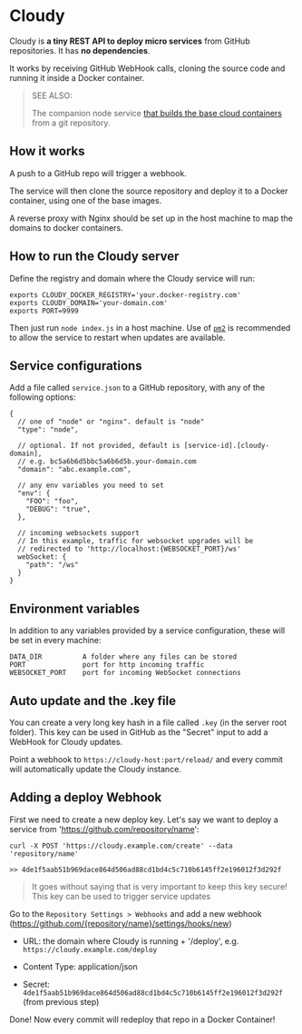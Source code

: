 # Cloudy

Cloudy is **a tiny REST API to deploy micro services** from GitHub repositories. It has **no dependencies**.

It works by receiving GitHub WebHook calls, cloning the source code and running it inside a Docker container.

> SEE ALSO:
>
> The companion node service [that builds the base cloud containers](https://github.com/homebots/cloudy-images) from a git repository.

## How it works

A push to a GitHub repo will trigger a webhook.

The service will then clone the source repository and deploy it to a Docker container, using one of the base images.

<!-- The server with run `registry.domain.com/v2/docker-image-name` with the exposed ports and environment variables. -->

A reverse proxy with Nginx should be set up in the host machine to map the domains to docker containers.

## How to run the Cloudy server

Define the registry and domain where the Cloudy service will run:

```
exports CLOUDY_DOCKER_REGISTRY='your.docker-registry.com'
exports CLOUDY_DOMAIN='your-domain.com'
exports PORT=9999
```

Then just run `node index.js` in a host machine. Use of [`pm2`](https://www.npmjs.com/package/pm2) is recommended to allow the service to restart when updates are available.

## Service configurations

Add a file called `service.json` to a GitHub repository, with any of the following options:

```
{
  // one of "node" or "nginx". default is "node"
  "type": "node",

  // optional. If not provided, default is [service-id].[cloudy-domain],
  // e.g. bc5a6b6d5bbc5a6b6d5b.your-domain.com
  "domain": "abc.example.com",

  // any env variables you need to set
  "env": {
    "FOO": "foo",
    "DEBUG": "true",
  },

  // incoming websockets support
  // In this example, traffic for websocket upgrades will be
  // redirected to 'http://localhost:{WEBSOCKET_PORT}/ws'
  webSocket: {
    "path": "/ws"
  }
}
```

## Environment variables

In addition to any variables provided by a service configuration, these will be set in every machine:

```
DATA_DIR          A folder where any files can be stored
PORT              port for http incoming traffic
WEBSOCKET_PORT    port for incoming WebSocket connections
```

## Auto update and the .key file

You can create a very long key hash in a file called `.key` (in the server root folder).
This key can be used in GitHub as the "Secret" input to add a WebHook for Cloudy updates.

Point a webhook to `https://cloudy-host:port/reload/` and every commit will automatically update the Cloudy instance.

## Adding a deploy Webhook

First we need to create a new deploy key.
Let's say we want to deploy a service from 'https://github.com/repository/name':

```
curl -X POST 'https://cloudy.example.com/create' --data 'repository/name'

>> 4de1f5aab51b969dace864d506ad88cd1bd4c5c710b6145ff2e196012f3d292f
```

> It goes without saying that is very important to keep this key secure!
> This key can be used to trigger service updates

Go to the `Repository Settings > Webhooks` and add a new webhook (https://github.com/{repository/name}/settings/hooks/new)

- URL: the domain where Cloudy is running + '/deploy', e.g. `https://cloudy.example.com/deploy`

- Content Type: application/json

- Secret: `4de1f5aab51b969dace864d506ad88cd1bd4c5c710b6145ff2e196012f3d292f` (from previous step)

Done!
Now every commit will redeploy that repo in a Docker Container!
